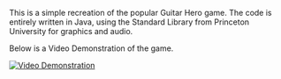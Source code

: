 This is a simple recreation of the popular Guitar Hero game. The code is entirely written in Java, using the Standard Library from Princeton University for graphics and audio.

Below is a Video Demonstration of the game.

[![Video Demonstration](https://img.youtube.com/vi/WWzUKfgd2AU/0.jpg)](https://www.youtube.com/watch?v=WWzUKfgd2AU "Everything Is AWESOME")
